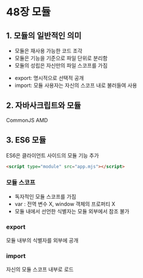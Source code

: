 # 48장 모듈

## 1. 모듈의 일반적인 의미
- 모듈은 재사용 가능한 코드 조각
- 모듈은 기능을 기준으로 파일 단위로 분리함
- 모듈의 성립은 자신만의 파일 스코프를 가짐

* export: 명시적으로 선택적 공개 
* import: 모듈 사용자는 자신의 스코프 내로 불러들여 사용

## 2. 자바사크립트와 모듈 
CommonJS
AMD 

## 3. ES6 모듈 
ES6은 클라이언트 사이드의 모듈 기능 추가 
```html
<script type="module" src="app.mjs"></script>
```
### 모듈 스코프
* 독자적인 모듈 스코프를 가짐
* var : 전역 변수 X, window 객체의 프로퍼티 X
* 모듈 내에서 선언한 식별자는 모듈 외부에서 참조 불가 

### export 
모듈 내부의 식별자를 외부에 공개

### import 
자신의 모듈 스코프 내부로 로드